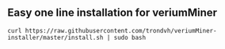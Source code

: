 
Easy one line installation for veriumMiner
------------


```
curl https://raw.githubusercontent.com/trondvh/veriumMiner-installer/master/install.sh | sudo bash
```
